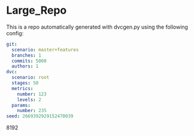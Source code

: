 
Large_Repo
===

This is a repo automatically generated with dvcgen.py using the following config:

```yaml
git:
  scenario: master+features
  branches: 1
  commits: 5000
  authors: 1
dvc:
  scenario: root
  stages: 50
  metrics:
    number: 123
    levels: 2
  params:
    number: 235
seed: 2669392929152470039
```

8192